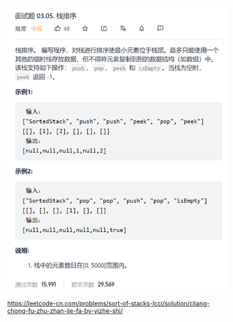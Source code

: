 ![image-20211216140852042](image/image-20211216140852042.png)

https://leetcode-cn.com/problems/sort-of-stacks-lcci/solution/cliang-chong-fu-zhu-zhan-jie-fa-by-yizhe-shi/